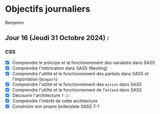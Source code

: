 # Objectifs journaliers

Benjamin

## Jour 16 (Jeudi 31 Octobre 2024) :

### CSS

- [x] Comprendre le principe et le fonctionnement des variables dans SASS
- [x] Comprendre l'imbrication dans SASS (Nesting)
- [x] Comprendre l'utilité et le fonctionnement des partials dans SASS et l'importation (`@import`)
- [x] Comprendre l'utilité et le fonctionnement des `mixins` dans SASS
- [x] Comprendre l'utilité et le fonctionnement de l'`extend` dans SASS
- [x] Découvrir l'architecture `7-1` :
- [x] Comprendre l'intérêt de cette architecture
- [x] Construire son propre boilerplate SASS 7-1
